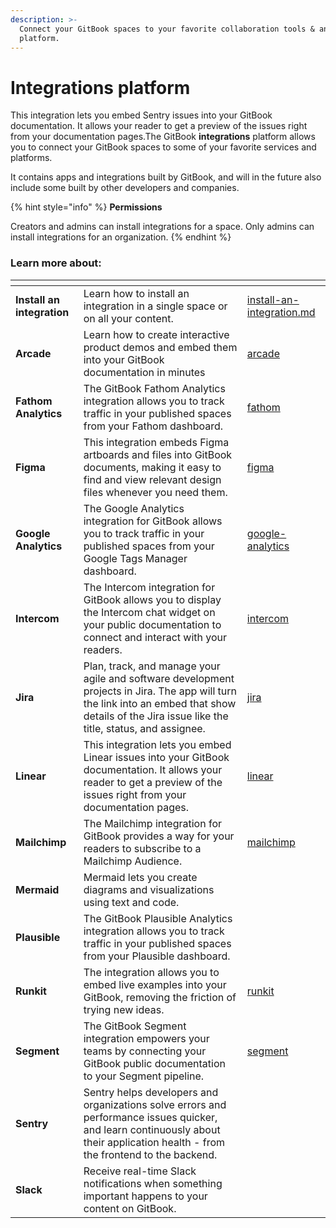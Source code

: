 ```yaml
---
description: >-
  Connect your GitBook spaces to your favorite collaboration tools & analytics
  platform.
---
```


# Integrations platform

This integration lets you embed Sentry issues into your GitBook documentation. It allows your reader to get a preview of the issues right from your documentation pages.The GitBook **integrations** platform allows you to connect your GitBook spaces to some of your favorite services and platforms.

It contains apps and integrations built by GitBook, and will in the future also include some built by other developers and companies.

{% hint style="info" %}
**Permissions**

Creators and admins can install integrations for a space. Only admins can install integrations for an organization.
{% endhint %}

### Learn more about:

<table data-view="cards"><thead><tr><th></th><th></th><th data-hidden data-card-target data-type="content-ref"></th></tr></thead><tbody><tr><td><strong>Install an integration</strong><br></td><td>Learn how to install an integration in a single space or on all your content.</td><td><a href="install-an-integration.md">install-an-integration.md</a></td></tr><tr><td><strong>Arcade</strong></td><td>Learn how to create interactive product demos and embed them into your GitBook documentation in minutes</td><td><a href="arcade/">arcade</a></td></tr><tr><td><strong>Fathom Analytics</strong></td><td>The GitBook Fathom Analytics integration allows you to track traffic in your published spaces from your Fathom dashboard.</td><td><a href="fathom/">fathom</a></td></tr><tr><td><strong>Figma</strong></td><td>This integration embeds Figma artboards and files into GitBook documents, making it easy to find and view relevant design files whenever you need them. </td><td><a href="figma/">figma</a></td></tr><tr><td><strong>Google Analytics</strong></td><td>The Google Analytics integration for GitBook allows you to track traffic in your published spaces from your Google Tags Manager dashboard.</td><td><a href="google-analytics/">google-analytics</a></td></tr><tr><td><strong>Intercom</strong></td><td>The Intercom integration for GitBook allows you to display the Intercom chat widget on your public documentation to connect and interact with your readers.</td><td><a href="intercom/">intercom</a></td></tr><tr><td><strong>Jira</strong></td><td>Plan, track, and manage your agile and software development projects in Jira. The app will turn the link into an embed that show details of the Jira issue like the title, status, and assignee.</td><td><a href="jira/">jira</a></td></tr><tr><td><strong>Linear</strong></td><td>This integration lets you embed Linear issues into your GitBook documentation. It allows your reader to get a preview of the issues right from your documentation pages.</td><td><a href="linear/">linear</a></td></tr><tr><td><strong>Mailchimp</strong></td><td>The Mailchimp integration for GitBook provides a way for your readers to subscribe to a Mailchimp Audience.</td><td><a href="mailchimp/">mailchimp</a></td></tr><tr><td><strong>Mermaid</strong></td><td>Mermaid lets you create diagrams and visualizations using text and code. </td><td></td></tr><tr><td><strong>Plausible</strong></td><td>The GitBook Plausible Analytics integration allows you to track traffic in your published spaces from your Plausible dashboard.</td><td></td></tr><tr><td><strong>Runkit</strong></td><td>The integration allows you to embed live examples into your GitBook, removing the friction of trying new ideas. </td><td><a href="runkit/">runkit</a></td></tr><tr><td><strong>Segment</strong> </td><td>The GitBook Segment integration empowers your teams by connecting your GitBook public documentation to your Segment pipeline.</td><td><a href="segment/">segment</a></td></tr><tr><td><strong>Sentry</strong></td><td>Sentry helps developers and organizations solve errors and performance issues quicker, and learn continuously about their application health - from the frontend to the backend.</td><td></td></tr><tr><td><strong>Slack</strong></td><td>Receive real-time Slack notifications when something important happens to your content on GitBook.</td><td></td></tr></tbody></table>
